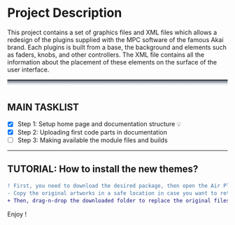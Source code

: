 # Project Description

This project contains a set of graphics files and XML files which allows a redesign of the plugins supplied with the MPC software of the famous Akai brand. Each plugins is built from a base, the background and elements such as faders, knobs, and other controllers. The XML file contains all the information about the placement of these elements on the surface of the user interface.

![sepratator](https://github.com/KoreTeknology/AIR-Plugins-GUI-Design-for-MPC-Software/blob/main/Documentation/images/separator.png)

## MAIN TASKLIST
- [x] Step 1: Setup home page and documentation structure :bulb:
- [x] Step 2: Uploading first code parts in documentation
- [ ] Step 3: Making available the module files and builds

---

## TUTORIAL: How to install the new themes?

```diff 
! First, you need to download the desired package, then open the Air Plugins Themes folder in your computer.
- Copy the original artworks in a safe location in case you want to return to the original design!
+ Then, drag-n-drop the downloaded folder to replace the original files
```
Enjoy !

